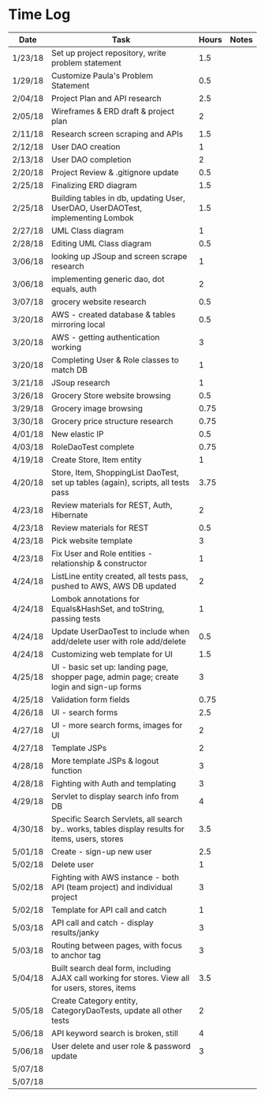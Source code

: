 # Time Log

| Date | Task | Hours | Notes|
|------|------|-------|------|
| 1/23/18| Set up project repository, write problem statement| 1.5 | |
| 1/29/18| Customize Paula's Problem Statement| 0.5 | |
| 2/04/18| Project Plan and API research| 2.5 | |
| 2/05/18| Wireframes & ERD draft & project plan| 2 | |
| 2/11/18| Research screen scraping and APIs | 1.5 | |
| 2/12/18| User DAO creation | 1 | |
| 2/13/18| User DAO completion | 2 | |
| 2/20/18| Project Review & .gitignore update | 0.5 | |
| 2/25/18| Finalizing ERD diagram | 1.5 | |
| 2/25/18| Building tables in db, updating User, UserDAO, UserDAOTest, implementing Lombok | 1.5 | |
| 2/27/18| UML Class diagram | 1 | |
| 2/28/18| Editing UML Class diagram | 0.5 | |
| 3/06/18| looking up JSoup and screen scrape research | 1 | |
| 3/06/18| implementing generic dao, dot equals, auth | 2 | |
| 3/07/18| grocery website research | 0.5 | |
| 3/20/18| AWS - created database & tables mirroring local | 0.5 | |
| 3/20/18| AWS - getting authentication working | 3 | |
| 3/20/18| Completing User & Role classes to match DB | 1 | |
| 3/21/18| JSoup research | 1 | |
| 3/26/18| Grocery Store website browsing | 0.5 | |
| 3/29/18| Grocery image browsing | 0.75 | |
| 3/30/18| Grocery price structure research | 0.75 | |
| 4/01/18| New elastic IP | 0.5 | |
| 4/03/18| RoleDaoTest complete | 0.75 | |
| 4/19/18| Create Store, Item entity | 1 | |
| 4/20/18| Store, Item, ShoppingList DaoTest, set up tables (again), scripts, all tests pass | 3.75 | |
| 4/23/18| Review materials for REST, Auth, Hibernate | 2 | |
| 4/23/18| Review materials for REST | 0.5 | |
| 4/23/18| Pick website template | 3 | |
| 4/23/18| Fix User and Role entities - relationship & constructor | 1 | |
| 4/24/18| ListLine entity created, all tests pass, pushed to AWS, AWS DB updated | 2 | |
| 4/24/18| Lombok annotations for Equals&HashSet, and toString, passing tests | 1 | |
| 4/24/18| Update UserDaoTest to include when add/delete user with role add/delete | 0.5 | |
| 4/24/18| Customizing web template for UI | 1.5 | |
| 4/25/18| UI - basic set up: landing page, shopper page, admin page; create login and sign-up forms | 3 | |
| 4/25/18| Validation form fields | 0.75 | |
| 4/26/18| UI - search forms | 2.5 | |
| 4/27/18| UI - more search forms, images for UI | 2 | |
| 4/27/18| Template JSPs | 2 | |
| 4/28/18| More template JSPs & logout function | 3 | |
| 4/28/18| Fighting with Auth and templating | 3 | |
| 4/29/18| Servlet to display search info from DB | 4 | |
| 4/30/18| Specific Search Servlets, all search by.. works, tables display results for items, users, stores | 3.5 | |
| 5/01/18| Create - sign-up new user  | 2.5 | |
| 5/02/18| Delete user | 1 | |
| 5/02/18| Fighting with AWS instance - both API (team project) and individual project | 3 | |
| 5/02/18| Template for API call and catch | 1 | |
| 5/03/18| API call and catch - display results/janky | 3 | |
| 5/03/18| Routing between pages, with focus to anchor tag | 3 | |
| 5/04/18| Built search deal form, including AJAX call working for stores. View all for users, stores, items | 3.5 | |
| 5/05/18| Create Category entity, CategoryDaoTests, update all other tests | 2 | |
| 5/06/18| API keyword search is broken, still | 4 | |
| 5/06/18| User delete and user role & password update | 3 | |
| 5/07/18|  |  | |
| 5/07/18|  |  | |